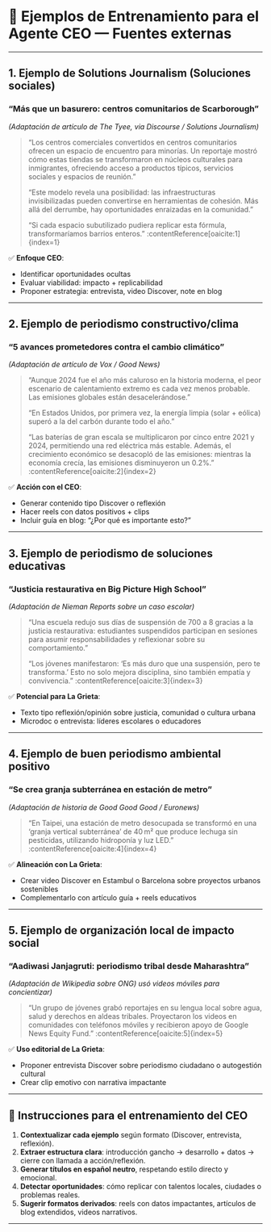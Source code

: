 # 🌟 Ejemplos de Entrenamiento para el Agente CEO — Fuentes externas

---

## 1. Ejemplo de Solutions Journalism (Soluciones sociales)

### “Más que un basurero: centros comunitarios de Scarborough”  
*(Adaptación de artículo de The Tyee, via Discourse / Solutions Journalism)*

> “Los centros comerciales convertidos en centros comunitarios ofrecen un espacio de encuentro para minorías. Un reportaje mostró cómo estas tiendas se transformaron en núcleos culturales para inmigrantes, ofreciendo acceso a productos típicos, servicios sociales y espacios de reunión.”  
>  
> “Este modelo revela una posibilidad: las infraestructuras invisibilizadas pueden convertirse en herramientas de cohesión. Más allá del derrumbe, hay oportunidades enraizadas en la comunidad.”  
>  
> “Si cada espacio subutilizado pudiera replicar esta fórmula, transformaríamos barrios enteros.” :contentReference[oaicite:1]{index=1}

✅ **Enfoque CEO**:  
- Identificar oportunidades ocultas  
- Evaluar viabilidad: impacto + replicabilidad  
- Proponer estrategia: entrevista, video Discover, note en blog

---

## 2. Ejemplo de periodismo constructivo/clima

### “5 avances prometedores contra el cambio climático”  
*(Adaptación de artículo de Vox / Good News)*

> “Aunque 2024 fue el año más caluroso en la historia moderna, el peor escenario de calentamiento extremo es cada vez menos probable. Las emisiones globales están desacelerándose.”  
>  
> “En Estados Unidos, por primera vez, la energía limpia (solar + eólica) superó a la del carbón durante todo el año.”  
>  
> “Las baterías de gran escala se multiplicaron por cinco entre 2021 y 2024, permitiendo una red eléctrica más estable. Además, el crecimiento económico se desacopló de las emisiones: mientras la economía crecía, las emisiones disminuyeron un 0.2%.” :contentReference[oaicite:2]{index=2}

✅ **Acción con el CEO**:  
- Generar contenido tipo Discover o reflexión  
- Hacer reels con datos positivos + clips
- Incluir guía en blog: “¿Por qué es importante esto?”

---

## 3. Ejemplo de periodismo de soluciones educativas

### “Justicia restaurativa en Big Picture High School”  
*(Adaptación de Nieman Reports sobre un caso escolar)*

> “Una escuela redujo sus días de suspensión de 700 a 8 gracias a la justicia restaurativa: estudiantes suspendidos participan en sesiones para asumir responsabilidades y reflexionar sobre su comportamiento.”  
>  
> “Los jóvenes manifestaron: ‘Es más duro que una suspensión, pero te transforma.’ Esto no solo mejora disciplina, sino también empatía y convivencia.” :contentReference[oaicite:3]{index=3}

✅ **Potencial para La Grieta**:  
- Texto tipo reflexión/opinión sobre justicia, comunidad o cultura urbana  
- Microdoc o entrevista: líderes escolares o educadores

---

## 4. Ejemplo de buen periodismo ambiental positivo

### “Se crea granja subterránea en estación de metro”  
*(Adaptación de historia de Good Good Good / Euronews)*

> “En Taipei, una estación de metro desocupada se transformó en una ‘granja vertical subterránea’ de 40 m² que produce lechuga sin pesticidas, utilizando hidroponía y luz LED.” :contentReference[oaicite:4]{index=4}

✅ **Alineación con La Grieta**:  
- Crear video Discover en Estambul o Barcelona sobre proyectos urbanos sostenibles  
- Complementarlo con artículo guía + reels educativos

---

## 5. Ejemplo de organización local de impacto social

### “Aadiwasi Janjagruti: periodismo tribal desde Maharashtra”  
*(Adaptación de Wikipedia sobre ONG) usó videos móviles para concientizar)*

> “Un grupo de jóvenes grabó reportajes en su lengua local sobre agua, salud y derechos en aldeas tribales. Proyectaron los videos en comunidades con teléfonos móviles y recibieron apoyo de Google News Equity Fund.” :contentReference[oaicite:5]{index=5}

✅ **Uso editorial de La Grieta**:  
- Proponer entrevista Discover sobre periodismo ciudadano o autogestión cultural  
- Crear clip emotivo con narrativa impactante

---

## 🧭 Instrucciones para el entrenamiento del CEO

1. **Contextualizar cada ejemplo** según formato (Discover, entrevista, reflexión).
2. **Extraer estructura clara**: introducción gancho → desarrollo + datos → cierre con llamada a acción/reflexión.
3. **Generar títulos en español neutro**, respetando estilo directo y emocional.
4. **Detectar oportunidades**: cómo replicar con talentos locales, ciudades o problemas reales.
5. **Sugerir formatos derivados**: reels con datos impactantes, artículos de blog extendidos, videos narrativos.

---